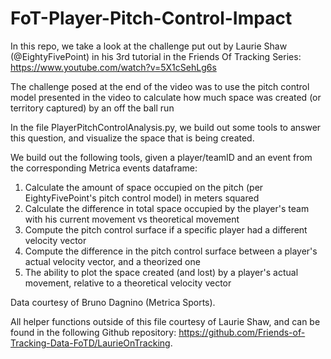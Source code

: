 # FoT-Player-Pitch-Control-Impact

In this repo, we take a look at the challenge put out by Laurie Shaw (@EightyFivePoint) in his 3rd tutorial in the Friends Of Tracking Series: https://www.youtube.com/watch?v=5X1cSehLg6s

The challenge posed at the end of the video was to use the pitch control model presented in the video to calculate how much space was created (or territory captured) by an off the ball run

In the file PlayerPitchControlAnalysis.py, we build out some tools to answer this question, and visualize the space that is being created.

We build out the following tools, given a player/teamID and an event from the corresponding Metrica events dataframe:

1. Calculate the amount of space occupied on the pitch (per EightyFivePoint's pitch control model) in meters squared
2. Calculate the difference in total space occupied by the player's team with his current movement vs theoretical movement
3. Compute the pitch control surface if a specific player had a different velocity vector
4. Compute the difference in the pitch control surface between a player's actual velocity vector, and a theorized one
5. The ability to plot the space created (and lost) by a player's actual movement, relative to a theoretical velocity vector


Data courtesy of Bruno Dagnino (Metrica Sports).

All helper functions outside of this file courtesy of Laurie Shaw, and can be found in the following Github repository: https://github.com/Friends-of-Tracking-Data-FoTD/LaurieOnTracking.
